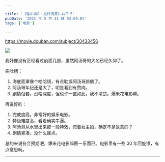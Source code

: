 ```yaml
---

title: '《碟中谍8：最终清算》4/7.5'
pubDate: '2025 年 5 月 31 日 03:09:01'
tags: ['电影']

---
```




https://movie.douban.com/subject/30433456

![](https://fastly.jsdelivr.net/gh/bucketio/img6@main/2025/05/31/1748631980027-935209f2-3619-49a2-888b-322a7a564ddc.png)

我好像没有正经看过前面几部，虽然阿汤哥的大名已经久仰了。

先吐槽：

1. 海底面罩像个哈哈镜，有点耽误阿汤哥颜值了。
2. 阿汤哥年纪还是大了，明显看到有赘肉。
3. 剧情俗套，没啥深度，但也许一直如此，我不清楚。爆米花电影嘛。

再说好的：

1. 完成度高，非常好的娱乐电影。
2. 特级难度高，看着确实牛逼。
3. 阿汤哥从水里出来那一段特效，怼着女主拍，确定不是故意的？
4. 剧情紧凑，没什么尿点。

总的来说符合预期吧，爆米花电影嘛图一乐而已。电影里有一些 30 年回旋镖，有点意思啊。

---


